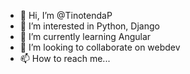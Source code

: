 - 👋 Hi, I’m @TinotendaP
- 👀 I’m interested in Python, Django
- 🌱 I’m currently learning Angular
- 💞️ I’m looking to collaborate on webdev
- 📫 How to reach me... 

<!---
TinotendaP/TinotendaP is a ✨ special ✨ repository because its `README.md` (this file) appears on your GitHub profile.
You can click the Preview link to take a look at your changes.
--->
